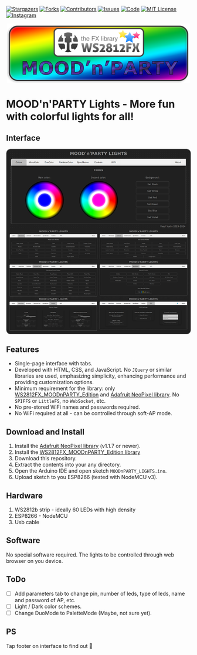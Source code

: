 [![Stargazers][stars-shield]][stars-url] [![Forks][forks-shield]][forks-url] [![Contributors][contributors-shield]][contributors-url]
[![Issues][issues-shield]][issues-url] [![Code][code-shileld]][code-url] [![MIT License][license-shield]][license-url] [![Instagram][instagram-shield]][instagram-url]

<p align="center"> <img src="https://github.com/BlockThor/WS2812FX_MOODnPARTY_Edition/blob/main/WS2812FX_MnP_logo.png" align="center" width="500"/> </p>

# MOOD'n'PARTY Lights - More fun with colorful lights for all!

## Interface

<p align="center"> <img src="https://github.com/BlockThor/MOODnPARTY_LIGHTS_WebInterface/blob/main/imgs/Interface_small.png" align="center" /> </p>

## Features

- Single-page interface with tabs.
- Developed with HTML, CSS, and JavaScript. No `JQuery` or similar libraries are used, emphasizing simplicity, enhancing performance and providing customization options.
- Minimum requirement for the library: only [WS2812FX_MOODnPARTY_Edition](https://github.com/BlockThor/MOODnPARTY_LIGHTS_WebInterface) and [Adafruit NeoPixel library](https://github.com/adafruit/Adafruit_NeoPixel). No `SPIFFS` or `LittleFS`, no `WebSocket`, etc.
- No pre-stored WiFi names and passwords required.
- No WiFi required at all - can be controlled through soft-AP mode.

## Download and Install

1. Install the [Adafruit NeoPixel library](https://github.com/adafruit/Adafruit_NeoPixel) (v1.1.7 or newer).
2. Install the [WS2812FX_MOODnPARTY_Edition library](https://github.com/BlockThor/MOODnPARTY_LIGHTS_WebInterface)
3. Download this repository.
4. Extract the contents into your any directory.
5. Open the Arduino IDE and open sketch `MOODnPARTY_LIGHTS.ino`.
6. Upload sketch to you ESP8266 (tested with NodeMCU v3).

## Hardware

1. WS2812b strip - ideally 60 LEDs with high density
2. ESP8266 - NodeMCU
3. Usb cable

## Software

No special software required. The lights to be controlled through web browser on you device.

## ToDo

- [ ] Add parameters tab to change pin, number of leds, type of leds, name and password of AP, etc.
- [ ] Light / Dark color schemes.
- [ ] Change DuoMode to PaletteMode (Maybe, not sure yet).

## PS

Tap footer on interface to find out 💎

<!-- MARKDOWN LINKS & IMAGES -->
<!-- https://www.markdownguide.org/basic-syntax/#reference-style-links -->
[stars-shield]: https://img.shields.io/github/stars/BlockThor/MOODnPARTY_LIGHTS_WebInterface?logo=github&style=flat&labelColor=rgba(0%2C0%2C0%2C0.1)&color=rgba(0%2C0%2C0%2C0.1)
[stars-url]: https://github.com/BlockThor/MOODnPARTY_LIGHTS_WebInterface/stargazers
[forks-shield]: https://img.shields.io/github/forks/BlockThor/MOODnPARTY_LIGHTS_WebInterface?style=flat&labelColor=rgba(0%2C0%2C0%2C0.1)&color=rgba(0%2C0%2C0%2C0.1)
[forks-url]: https://github.com/BlockThor/MOODnPARTY_LIGHTS_WebInterface/network/members
[contributors-shield]: https://img.shields.io/github/contributors/BlockThor/MOODnPARTY_LIGHTS_WebInterface?style=flat&labelColor=rgba(0%2C0%2C0%2C0.1)&color=rgba(0%2C0%2C0%2C0.1)
[contributors-url]: https://github.com/BlockThor/MOODnPARTY_LIGHTS_WebInterface/graphs/contributors
[issues-shield]: https://img.shields.io/github/issues/BlockThor/MOODnPARTY_LIGHTS_WebInterface?style=flat&labelColor=rgba(0%2C0%2C0%2C0.1)&color=rgba(0%2C0%2C0%2C0.1)
[issues-url]: https://github.com/BlockThor/MOODnPARTY_LIGHTS_WebInterface/issues
[code-shileld]: https://img.shields.io/github/languages/code-size/BlockThor/MOODnPARTY_LIGHTS_WebInterface?style=flat&labelColor=rgba(0%2C0%2C0%2C0.1)&color=rgba(0%2C0%2C0%2C0.1)
[code-url]: https://github.com/BlockThor//MOODnPARTY_LIGHTS_WebInterface
[license-shield]: https://img.shields.io/github/license/BlockThor/MOODnPARTY_LIGHTS_WebInterface?style=flat&labelColor=rgba(0%2C0%2C0%2C0.1)&color=rgba(0%2C0%2C0%2C0.1)
[license-url]: https://github.com/BlockThor/MOODnPARTY_LIGHTS_WebInterface/blob/master/LICENSE
[instagram-shield]: https://img.shields.io/badge/-Instagram-black?style=flat&logo=Instagram&logoColor=%23E6EDF3&labelColor=rgba(0%2C0%2C0%2C0.1)&color=rgba(0%2C0%2C0%2C0.1)
[instagram-url]: https://instagram.com/vasylyudin/
